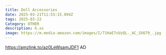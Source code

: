 ```yaml
---
title: Doll Accessories
date: 2025-03-21T11:53:15.894Z
tags: 2025-03-22
Category: OTHER
description: 6.xx
image: https://m.media-amazon.com/images/I/71HaE7sUzQL._AC_SX679_.jpg
---
```

https://amzlink.to/az0LeWsamJDF1   AD